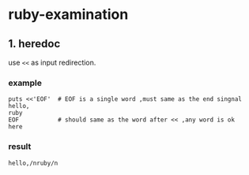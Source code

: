 # ruby-examination

## 1. heredoc

 use `<<` as input redirection. 
 ### example 
 ``` 
 puts <<'EOF'  # EOF is a single word ,must same as the end singnal
 hello,  
 ruby  
 EOF           # should same as the word after << ,any word is ok
 here 
``` 

### result
 ```
 hello,/nruby/n
 ```
 
